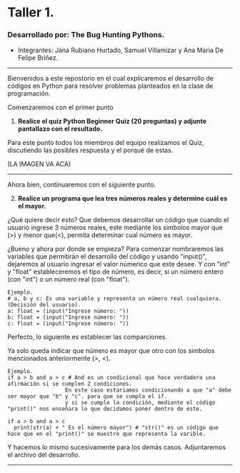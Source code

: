 # Taller 1. 
### __Desarrollado por: The Bug Hunting Pythons.__
* Integrantes: Jana Rubiano Hurtado, Samuel Villamizar y Ana Maria De Felipe Briñez. 
---

Bienvenidos a este repostorio en el cual explicaremos el desarrollo de códigos en Python para resolver problemas planteados en la clase de programación. 

Comenzaremos con el primer punto

1. **Realice el quiz Python Beginner Quiz (20 preguntas) y adjunte pantallazo con el resultado.**

Para este punto todos los miembros del equipo realizamos el Quiz, discutiendo las posibles respuesta y el porqué de estas. 

(LA IMAGEN VA ACA) 

---

Ahora bien, continuaremos con el siguiente punto. 

2. **Realice un programa que lea tres números reales y determine cuál es el mayor.** 

¿Qué quiere decir esto? Que debemos desarrollar un código que cuando el usuario ingrese 3 números reales, este mediante los simbolos mayor que (>) y menor que(<), permita determinar cual número es mayor. 

¿Bueno y ahora por donde se empieza? Para comenzar nombraremos las variables que permitirán el desarrollo del código y usando "input()", dejaremos al usuario ingresar el valor númerico que este desee. Y con "int" y "float" estableceremos el tipo de número, es decir, si un número entero (con "int") o un número real (con "float"). 

```pseudocodigo
Ejemplo. 
# a, b y c: Es una variable y representa un número real cualquiera. (Decisión del usuario). 
a: float = (input("Ingrese número: "))
b: float = (input("Ingrese número: "))
c: float = (input("Ingrese número: "))
```

Perfecto, lo siguiente es establecer las comparciones. 

Ya solo queda indicar que número es mayor que otro con los simbolos mencionados anteriormente (>, <). 

```pseudocodigo
Ejemplo. 
if a > b and a > c # And es un condicional que hace verdadera una afirmación si se cumplen 2 condiciones.
                  En este caso estariamos condicionando a que "a" debe ser mayor que "b" y "c". para que se cumpla el if. 
                  y si se cumple la condición, mediante el código "print()" nos enseñara lo que decidamos poner dentro de este. 
                  
if a > b and a > c
  print(str(a) + " Es el número mayor") # "str()" es un código que hace que en el "print()" se muestre que representa la varible. 
```
Y hacemos lo mismo sucesivamente para los demás casos. Adjuntaremos el archivo del desarrollo. 

--- 
